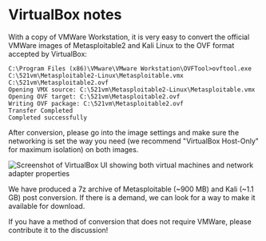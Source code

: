 VirtualBox notes
================
With a copy of VMWare Workstation, it is very easy to convert the official
VMWare images of Metasploitable2 and Kali Linux to the OVF format accepted
by VirtualBox:

```
C:\Program Files (x86)\VMware\VMware Workstation\OVFTool>ovftool.exe 
C:\521vm\Metasploitable2-Linux\Metasploitable.vmx C:\521vm\Metasploitable2.ovf
Opening VMX source: C:\521vm\Metasploitable2-Linux\Metasploitable.vmx
Opening OVF target: C:\521vm\Metasploitable2.ovf
Writing OVF package: C:\521vm\Metasploitable2.ovf
Transfer Completed
Completed successfully 
```

After conversion, please go into the image settings and make sure 
the networking is set the way you need (we recommend "VirtualBox Host-Only"
for maximum isolation) on both images.

![Screenshot of VirtualBox UI showing both virtual machines and network
adapter properties](virtualbox-network.png)

We have produced a 7z archive of Metasploitable (~900 MB) and Kali (~1.1 GB)
post conversion. If there is a demand, we can look for a way to make it
available for download. 

If you have a method of conversion that does not require VMWare, please
contribute it to the discussion!
